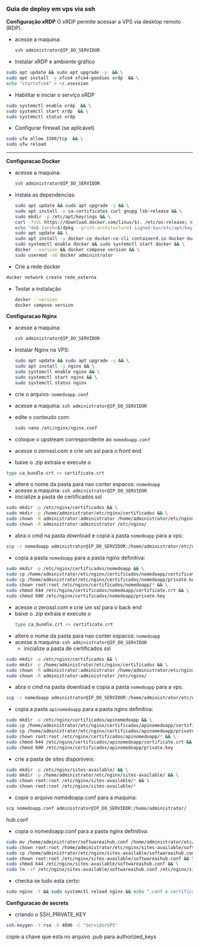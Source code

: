 ### Guia de deploy em vps via ssh
**Configuração xRDP**
O xRDP permite acessar a VPS via desktop remoto (RDP).
- acesse a maquina:
  ```bash
  ssh administrator@IP_DO_SERVIDOR
  ```
- Instalar xRDP e ambiente gráfico

```bash
sudo apt update && sudo apt upgrade -y  && \
sudo apt install -y xfce4 xfce4-goodies xrdp  && \
echo "startxfce4" > ~/.xsession
```

- Habilitar e iniciar o serviço xRDP

```bash
sudo systemctl enable xrdp  && \
sudo systemctl start xrdp  && \
sudo systemctl status xrdp
```

- Configurar firewall (se aplicável)
```bash
sudo ufw allow 3389/tcp  && \
sudo ufw reload
```

---
**Configuracao Docker**
- acesse a maquina:
  ```bash
  ssh administrator@IP_DO_SERVIDOR
  ```
- instala as dependencias:
  ```bash
  sudo apt update && sudo apt upgrade -y && \
  sudo apt install -y ca-certificates curl gnupg lsb-release && \
  sudo mkdir -p /etc/apt/keyrings && \
  curl -fsSL https://download.docker.com/linux/$(. /etc/os-release; echo "$ID")/gpg | sudo gpg --dearmor -o /etc/apt/keyrings/docker.gpg && \
  echo "deb [arch=$(dpkg --print-architecture) signed-by=/etc/apt/keyrings/docker.gpg] https://download.docker.com/linux/$(. /etc/os-release; echo "$ID") $(lsb_release -cs) stable" | sudo tee /etc/apt/sources.list.d/docker.list > /dev/null && \
  sudo apt update && \
  sudo apt install -y docker-ce docker-ce-cli containerd.io docker-buildx-plugin docker-compose-plugin && \
  sudo systemctl enable docker && sudo systemctl start docker && \
  docker --version && docker compose version && \
  sudo usermod -aG docker administrator

  ```

- Crie a rede docker
```bash
docker network create rede_externa
```


- Testar a instalação
  ```bash
  docker --version
  docker compose version
  ```






**Configuracao Nginx**
- acesse a maquina:
  ```bash
  ssh administrator@IP_DO_SERVIDOR
  ```
- Instalar Nginx na VPS:
  ```bash
  sudo apt update && sudo apt upgrade -y && \
  sudo apt install -y nginx && \
  sudo systemctl enable nginx && \
  sudo systemctl start nginx && \
  sudo systemctl status nginx
  ```

- crie o arquivo: `nomedoapp.conf`
- acesse a maquina: `ssh administrator@IP_DO_SERVIDOR`
- edite o conteudo com:
  ```bash
  sudo nano /etc/nginx/nginx.conf
  ```
- coloque o upstream correspondente ao `nomedoapp.conf`
- acesse o zerossl.com e crie um ssl para o front end 
- baixe o .zip extraia e execute o 
```bash
type ca_bundle.crt >> certificate.crt
```
- altere o nome da pasta para nao conter espacos: `nomedoapp`
- acesse a maquina: `ssh administrator@IP_DO_SERVIDOR`
- inicialize a pasta de certificados ssl
```bash
sudo mkdir -p /etc/nginx/certificados && \
sudo mkdir -p /home/administrator/etc/nginx/certificados && \
sudo chown -R administrator:administrator /home/administrator/etc/nginx/ && \
sudo chown -R administrator:administrator /etc/nginx/
```

- abra o cmd na pasta download e copia a pasta `nomedoapp` para a vps:
```bash
scp -r nomedoapp administrator@IP_DO_SERVIDOR:/home/administrator/etc/nginx/certificados/
```

- copia a pasta `nomedoapp` para a pasta nginx definitiva: 
```bash
sudo mkdir -p /etc/nginx/certificados/nomedoapp && \
sudo cp /home/administrator/etc/nginx/certificados/nomedoapp/certificate.crt /etc/nginx/certificados/nomedoapp/certificate.crt && \
sudo cp /home/administrator/etc/nginx/certificados/nomedoapp/private.key /etc/nginx/certificados/nomedoapp/private.key && \
sudo chown root:root /etc/nginx/certificados/nomedoapp/* && \
sudo chmod 644 /etc/nginx/certificados/nomedoapp/certificate.crt && \
sudo chmod 600 /etc/nginx/certificados/nomedoapp/private.key 
```



- acesse o zerossl.com e crie um ssl para o back end
- baixe o .zip extraia e execute o
  ```bash
  type ca_bundle.crt >> certificate.crt
  ```
- altere o nome da pasta para nao conter espacos: `nomedoapp`
- acesse a maquina: `ssh administrator@IP_DO_SERVIDOR`
  - inicialize a pasta de certificados ssl
```bash
sudo mkdir -p /etc/nginx/certificados && \
sudo mkdir -p /home/administrator/etc/nginx/certificados && \
sudo chown -R administrator:administrator /home/administrator/etc/nginx/ && \
sudo chown -R administrator:administrator /etc/nginx/
```

- abra o cmd na pasta download e copia a pasta `nomedoapp` para a vps:
```bash
scp -r nomedoapp administrator@IP_DO_SERVIDOR:/home/administrator/etc/nginx/certificados/
```

- copia a pasta `apinomedoapp` para a pasta nginx definitiva: 
```bash
sudo mkdir -p /etc/nginx/certificados/apinomedoapp && \
sudo cp /home/administrator/etc/nginx/certificados/apinomedoapp/certificate.crt /etc/nginx/certificados/apinomedoapp/certificate.crt && \
sudo cp /home/administrator/etc/nginx/certificados/apinomedoapp/private.key /etc/nginx/certificados/apinomedoapp/private.key && \
sudo chown root:root /etc/nginx/certificados/apinomedoapp/* && \
sudo chmod 644 /etc/nginx/certificados/apinomedoapp/certificate.crt && \
sudo chmod 600 /etc/nginx/certificados/apinomedoapp/private.key
```

- crie a pasta de sites disponiveis:
```bash
sudo mkdir -p /etc/nginx/sites-available/ && \
sudo mkdir -p /home/administrator/etc/nginx/sites-available/ && \
sudo chown root:root /etc/nginx/sites-available/* && \
sudo chown root:root /etc/nginx/sites-available/*
```

- copie o arquivo nomedoapp.conf para a maquina:
```bash
scp nomedoapp.conf administrator@IP_DO_SERVIDOR:/home/administrator/
```
hub.conf


- copia o nomedoapp.conf para a pasta nginx definitiva:
```bash
sudo mv /home/administrator/softwareaihub.conf /home/administrator/etc/nginx/sites-available/softwareaihub.conf && \
sudo chown root:root /home/administrator/etc/nginx/sites-available/softwareaihub.conf && \
sudo cp /home/administrator/etc/nginx/sites-available/softwareaihub.conf /etc/nginx/sites-available/softwareaihub.conf && \
sudo chown root:root /etc/nginx/sites-available/softwareaihub.conf && \
sudo chmod 644 /etc/nginx/sites-available/softwareaihub.conf && \
sudo ln -sf /etc/nginx/sites-available/softwareaihub.conf /etc/nginx/sites-enabled/softwareaihub.conf
```

- checka se tudo esta certo:
```bash
sudo nginx -t && sudo systemctl reload nginx && echo ".conf e certificados instalados"
```


**Configuracao de secrets**
- criando o SSH_PRIVATE_KEY
```bash
ssh-keygen -t rsa -b 4096 -C "ServidorVPS"
```
copie a chave que esta no arquivo .pub para authorized_keys







